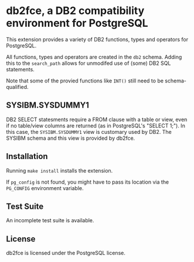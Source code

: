 db2fce, a DB2 compatibility environment for PostgreSQL
======================================================

This extension provides a variety of DB2 functions, types and operators for
PostgreSQL.

All functions, types and operators are created in the ```db2``` schema. Adding
this to the ```search_path``` allows for unmodifed use of (some) DB2 SQL
statements.  

Note that some of the provied functions like ```INT()``` still need to be
schema-qualified.

SYSIBM.SYSDUMMY1
----------------

DB2 SELECT statesments require a FROM clause with a table or view, even if no
table/view columns are returned (as in PostgreSQL's "SELECT 1;").  In this
case, the ```SYSIBM.SYSDUMMY1``` view is customary used by DB2.  The SYSIBM
schema and this view is provided by db2fce.

Installation
------------

Running ```make install``` installs the extension. 

If ```pg_config``` is not found, you might have to pass its location via the
```PG_CONFIG``` environment variable.

Test Suite
----------

An incomplete test suite is available. 

License
-------

db2fce is licensed under the PostgreSQL license.
